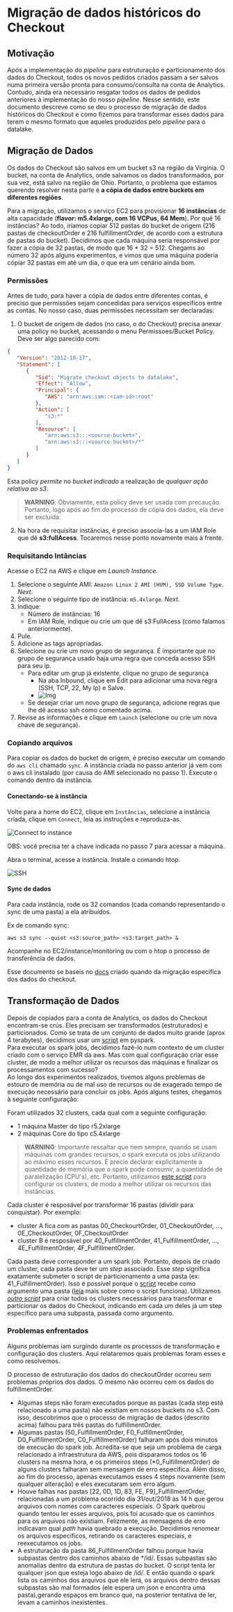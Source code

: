 # Migração de dados históricos do Checkout

## Motivação

Após a implementação do _pipeline_ para estruturação e particionamento dos dados do Checkout, todos os novos pedidos criados passam a ser salvos numa primeira versão pronta para consumo/consulta na conta de Analytics. Contudo, ainda era necessário resgatar todos os dados de pedidos anteriores à implementação do nosso _pipeline_. Nesse sentido, este documento descreve como se deu o processo de migração de dados históricos do Checkout e como fizemos para transformar esses dados para terem o mesmo formato que aqueles produzidos pelo _pipeline_ para o datalake.

## Migração de Dados

Os dados do Checkout são salvos em um bucket s3 na região da Virgínia. O bucket, na conta de Analytics, onde salvamos os dados transformados, por sua vez, está salvo na região de Ohio. Portanto, o problema que estamos querendo resolver nesta parte é **a cópia de dados entre buckets em diferentes regiões**.

Para a migração, utilizamos o serviço EC2 para provisionar **16 instâncias** de alta capacidade (**flavor: m5.4xlarge, com 16 VCPus, 64 Mem**). Por quê 16 instâncias? Ao todo, iríamos copiar 512 pastas do bucket de origem (216 pastas de checkoutOrder e 216 fulfillmentOrder, de acordo com a estrutura de pastas do bucket). Decidimos  que cada máquina seria responsável por fazer a cópia de 32 pastas, de modo que 16 * 32 = 512. Chegams ao número 32 após alguns experimentos, e vimos que uma máquina poderia cópiar 32 pastas em até um dia, o que era um cenário ainda bom.

### Permissões

Antes de tudo, para haver a cópia de dados entre diferentes contas, é preciso que permissões sejam concedidas para serviços específicos entre as contas. No nosso caso, duas permissões necessitam ser declaradas:

1. O bucket de origem de dados (no caso, o do Checkout) precisa anexar uma policy no bucket, acessando o menu Permissoes/Bucket Policy. Deve ser algo parecido com:

```json
{
   "Version": "2012-10-17",
   "Statement": [
      {
         "Sid": "Migrate checkout objects to datalake",
         "Effect": "Allow",
         "Principal": {
            "AWS": "arn:aws:iam::<iam-id>:root"
         },
         "Action": [
            "s3:*"
         ],
         "Resource": [
            "arn:aws:s3:::<source-bucket>",
            "arn:aws:s3:::<source-bucket>/*"
         ]
      }
   ]
}
```

Esta policy _permite_ no _bucket indicado_ a realização de _qualquer ação relativa ao s3_.

> **WARNING**: Obviamente, esta policy deve ser usada com precaução. Portanto, logo após ao fim do processo de cópia dos dados, ela deve ser excluída.

2. Na hora de requisitar instâncias, é preciso associa-las a um IAM Role que dê **s3:fullAcess**. Tocaremos nesse ponto novamente mais à frente.

### Requisitando Intâncias

Acesse o EC2 na AWS e clique em _Launch Instance_. 

1. Selecione o seguinte AMI: `Amazon Linux 2 AMI (HVM), SSD Volume Type`. _Next_.
2. Selecione o seguinte tipo de instância: `m5.4xlarge`. _Next_.
3. Indique:
    - Número de instâncias: 16
    - Em IAM Role, indique ou crie um que dê s3:FullAcess (como falamos anteriormente).
4. Pule.
5. Adicione as tags apropriadas.
6. Selecione ou crie um novo grupo de segurança. É importante que no grupo de segurança usado haja uma regra que conceda acesso SSH para seu ip.
    - Para editar um grup já existente, clique no grupo de segurança
      - Na aba Inbound, clique em Edit para adicionar uma nova regra (SSH, TCP, 22, My Ip) e Salve.  
      - ![Img](imgs/sec_group.png)
   - Se desejar criar um novo grupo de segurança, adicione regras que lhe dê acesso ssh como comentado acima.
7. Revise as informações e clique em `Launch` (selecione ou crie um nova chave de segurança).

### Copiando arquivos

Para copiar os dados do bucket de origem, é preciso executar um comando do `aws cli` chamado `sync`. A instância criada no passo anterior já vem com o aws cli instalado (por causa do AMI selecionado no passo 1). Execute o comando dentro da instância.

#### Conectando-se à instância

Volte para a home do EC2, clique em `Instâncias`, selecione a instância criada, clique em `Connect`, leia as instruções e reproduza-as.

![Connect to instance](imgs/connect.png)

OBS: você precisa ter a chave indicada no passo 7 para acessar a máquina.

Abra o terminal, acesse a instância. Instale o comando htop. 

![SSH](imgs/ssh.png)

#### Sync de dados

Para cada instância, rode os 32 comandos (cada comando representando o sync de uma pasta) a ela atribuídos. 

Ex de comando sync:   
```
aws s3 sync --quiet <s3:source_path> <s3:target_path> &
```

Acompanhe no EC2/instance/monitoring ou com o htop o processo de transferência de dados.


Esse documento se baseis no [docs](https://docs.google.com/document/d/1LFyubm8vLXcrdPxL09WxzKsvQ-HMmirGIqZBZazuCf0/edit#) criado quando da migração específica dos dados do checkout.


## Transformação de Dados

Depois de copiados para a conta de Analytics, os dados do Checkout encontram-se crús. Eles precisam ser transformados (estruturados) e particionados. Como se trata de um conjunto de dados muito grande (aprox 4 terabytes), decidimos usar um [script](https://github.com/vtex/datalake/tree/master/aws/EMR/partitioning_history_checkout_data) em pyspark.   
Para executar os spark jobs, decidimos fazê-lo num contexto de um cluster criado com o serviço EMR da aws. Mas com qual configuração criar esse cluster, de modo a melhor utilizar os recursos das máquinas e finalizar os processamentos com sucesso?  
Ao longo dos experimentos realizados, tivemos alguns problemas de estouro de memória ou de mal uso de recursos ou de exagerado tempo de execução necessário para concluir os jobs. Após alguns testes, chegamos à seguinte configuração:

Foram utilizados 32 clusters, cada qual com a seguinte configuração:
   - 1 máquina Master do tipo r5.2xlarge
   - 2 máquinas Core do tipo c5.4xlarge

> **WARNING**: Importante ressaltar que nem sempre, quando se usam máquinas com grandes recursos, o spark executa os jobs utilizando ao máximo esses recursos. É precio declarar explicitamente a quantidade de memória que o spark pode consumir, a quantidade de paralelização (CPU's), etc. Portanto, utilizamos [este script](https://github.com/vtex/datalake/blob/master/aws/EMR/partitioning_history_checkout_data/gen_config_cluster_spark.py) para configurar os clusters, de modo a melhor utilizar os recursos das instâncias.

Cada cluster é resposável por transformar 16 pastas (dividir para conquistar). Por exemplo:   
- cluster A fica com as pastas 00_CheckourtOrder, 01_CheckoutOrder, ..., 0E_CheckoutOrder, 0F_CheckoutOrder
- cluster B é resposável por 40_FulfillmentOrder, 41_FulfillmentOrder, ..., 4E_FulfillmentOrder, 4F_FulfillmentOrder.   

Cada pasta deve corresponder a um spark job. Portanto, depois de criado um cluster, cada pasta deve ter um _step_ associado. Esse _step_ significa exatamente submeter o script de particionamento a uma pasta (ex: 41_FulfillmentOrder). Isso é possível porque o [script](https://github.com/vtex/datalake/tree/master/aws/EMR/partitioning_history_checkout_data) recebe como argumento uma pasta ([leia](https://github.com/vtex/datalake/tree/master/aws/EMR/partitioning_history_checkout_data) mais sobre como o script funciona). Utilizamos _[outro script](https://github.com/vtex/datalake/tree/master/scripts/checkout_partition_history)_ para criar todos os clusters necessários para transformar e particionar os dados do Checkout, indicando em cada um deles já um step específico para uma subpasta, passada como argumento.

### Problemas enfrentados

Alguns problemas iam surgindo durante os processos de transformação e configuração dos clusters. Aqui relataremos quais problemas foram esses e como resolvemos. 

O processo de estruturação dos dados do checkoutOrder ocorreu sem problemas próprios dos dados. O mesmo não ocorreu com os dados do fulfillmentOrder.   
   - Algumas steps não foram executados porque as pastas (cada step está relacionado a uma pasta) não existiam em nossos buckets no s3. Com isso, descobrimos que o processo de migração de dados (descrito acima) falhou para três pastas do fulfillmentOrder.   
   - Algumas pastas (50_FulfillmentOrder, F0_FulfillmentOrder, D0_FulfillmentOrder, C0_FulfillmentOrder) falharam após dois minutos de execução do spark job. Acredita-se que seja um problema de carga relacionado a infraestrutura da AWS, pois disparamos todos os 16 clusters na mesma hora, e os primeiros steps (*0_FulfillmentOrder) de alguns clusters falharam sem mensagem de erro específica. Além disso, ao fim do processo, apenas executamos esses 4 steps novamente (sem qualquer alteração) e eles executaram sem erro algum.
   - Houve falhas nas pastas [22, 0D, 1D, 83, FE, F9]_FulfillmentOrder, relacionadas a um problema ocorrido dia 31/out/2018 às 14 h que gerou arquivos com nomes com caracteres especiais. O Spark quebrou quando tentou ler esses arquivos, pois foi acusado que os caminhos para os arquivos não existiam. Felizmente, as mensagens de erro indicavam qual _path_ havia quebrado a execução. Decidimos renomear os arquivos especificos, retirando os caracteres especiais, e reexecutamos os jobs.
   - A estruturação da pasta 86_FulfillmentOrder falhou porque havia subpastas dentro dos caminhos abaixo de */id/. Essas subpastas são anomalias dentro da estrutura de pastas do bucket. O script tenta ler qualquer json que esteja logo abaixo de /id/. E então quando o spark lista os caminhos dos arquivos que ele lerá, os arquivos dentro dessas subpastas são mal formados (ele espera um json e encontra uma pasta),gerando espaços em branco que, na posterior tentativa de ler, levam a caminhos inexistentes.

